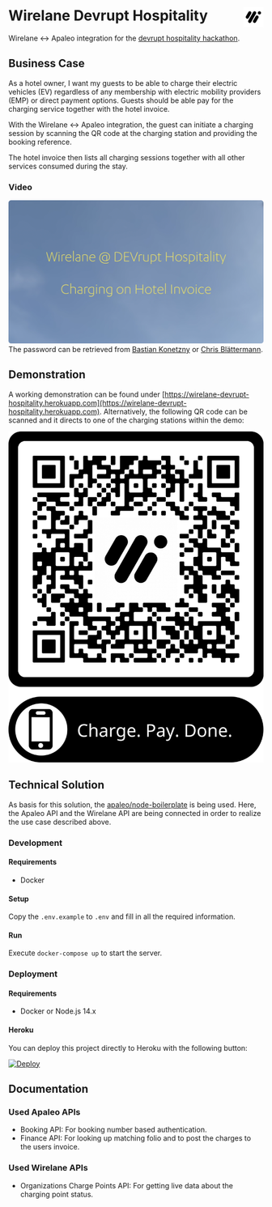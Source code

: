 # Wirelane Devrupt Hospitality <img align="right" src="https://github.com/wirelane/devrupt-hospitality/raw/main/public/images/logo-20.png">

Wirelane <-> Apaleo integration for the [devrupt hospitality hackathon](https://www.devrupt-hospitality.com/).

## Business Case

As a hotel owner, I want my guests to be able to charge their electric vehicles (EV) regardless of any membership with electric mobility providers (EMP) or direct payment options. Guests should be able pay for the charging service together with the hotel invoice.

With the Wirelane <-> Apaleo integration, the guest can initiate a charging session by scanning the QR code at the charging station and providing the booking reference.

The hotel invoice then lists all charging sessions together with all other services consumed during the stay.

### Video

[![Demo Video](https://github.com/wirelane/devrupt-hospitality/raw/main/public/images/video.png)](https://wirelane-my.sharepoint.com/:v:/p/chris_blaettermann/EWxuK35pr1xMgtCwSY5b85QB4gRnoh3A7p9mQy4IJNXULA?e=QEfWSr)
The password can be retrieved from [Bastian Konetzny](https://github.com/bkonetzny) or [Chris Blättermann](https://github.com/chrblabla).

## Demonstration

A working demonstration can be found under [https://wirelane-devrupt-hospitality.herokuapp.com](https://wirelane-devrupt-hospitality.herokuapp.com). Alternatively, the following QR code can be scanned and it directs to one of the charging stations within the demo:

![QR Code](https://github.com/wirelane/devrupt-hospitality/raw/main/public/images/qr.png)

## Technical Solution

As basis for this solution, the [apaleo/node-boilerplate](https://github.com/apaleo/node-boilerplate) is being used.  Here, the Apaleo API and the Wirelane API are being connected in order to realize the use case described above. 

### Development

#### Requirements
- Docker

#### Setup
Copy the `.env.example` to `.env` and fill in all the required information.

#### Run
Execute `docker-compose up` to start the server.

### Deployment

#### Requirements
- Docker or Node.js 14.x

#### Heroku
You can deploy this project directly to Heroku with the following button:

[![Deploy](https://www.herokucdn.com/deploy/button.svg)](https://heroku.com/deploy)

## Documentation

### Used Apaleo APIs

* Booking API: For booking number based authentication.
* Finance API: For looking up matching folio and to post the charges to the users invoice.

### Used Wirelane APIs

* Organizations Charge Points API: For getting live data about the charging point status.
